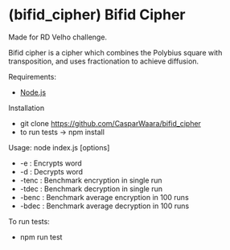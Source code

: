 # (bifid_cipher) Bifid Cipher

Made for RD Velho challenge.

Bifid cipher is a cipher which combines the Polybius square with transposition, and uses fractionation to achieve diffusion. 

Requirements: 
 * [Node.js](https://nodejs.org/en/)

Installation
 * git clone https://github.com/CasparWaara/bifid_cipher
 * to run tests -> npm install

Usage: node index.js [options]

 * -e <word>    : Encrypts word
 * -d <word>    : Decrypts word
 * -tenc <word> : Benchmark encryption in single run
 * -tdec <word> : Benchmark decryption in single run
 * -benc <word> : Benchmark average encryption in 100 runs
 * -bdec <word> : Benchmark average decryption in 100 runs

To run tests:
* npm run test
